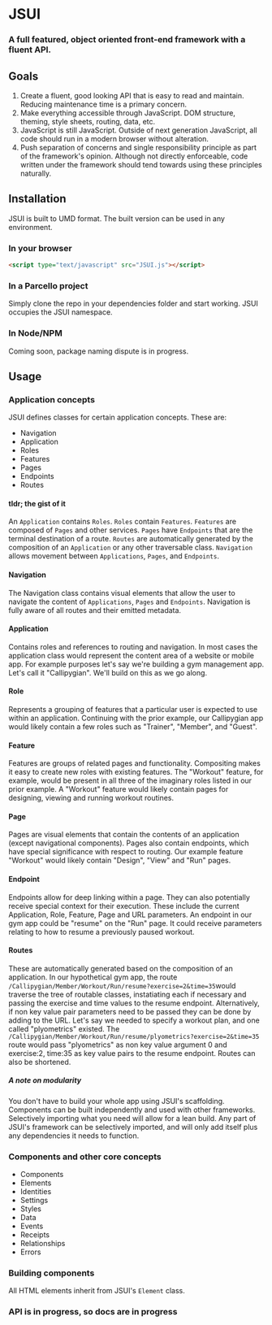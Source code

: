 
# JSUI
### A full featured, object oriented front-end framework with a fluent API.

## Goals
1. Create a fluent, good looking API that is easy to read and maintain. Reducing maintenance time is a primary concern. 
2. Make everything accessible through JavaScript. DOM structure, theming, style sheets, routing, data, etc. 
3. JavaScript is still JavaScript. Outside of next generation JavaScript, all code should run in a modern browser without alteration.
4. Push separation of concerns and single responsibility principle as part of the framework's opinion. Although not directly enforceable, code written under the framework should tend towards using these principles naturally. 

## Installation
JSUI is built to UMD format. The built version can be used in any environment.
### In your browser
```html
<script type="text/javascript" src="JSUI.js"></script>
```
### In a Parcello project
Simply clone the repo in your dependencies folder and start working. JSUI occupies the JSUI namespace.

### In Node/NPM
Coming soon, package naming dispute is in progress.


## Usage

### Application concepts
JSUI defines classes for certain application concepts. These are:
* Navigation
* Application
* Roles
* Features
* Pages
* Endpoints
* Routes
#### tldr; the gist of it
An ```Application``` contains ```Roles```. ```Roles``` contain ```Features```.  ```Features``` are composed of ```Pages``` and other services. ```Pages``` have ```Endpoints``` that are the terminal destination of a route. ```Routes``` are automatically generated by the composition of an ```Application``` or any other traversable class. ```Navigation``` allows movement between ```Applications```, ```Pages```, and ```Endpoints```. 

#### Navigation
The Navigation class contains visual elements that allow the user to navigate the content of ```Applications```, ```Pages``` and ```Endpoints```. Navigation is fully aware of all routes and their emitted  metadata. 

#### Application
Contains roles and references to routing and navigation. In most cases the application class would represent the content area of a website or mobile app.  For example purposes let's say we're building a gym management app. Let's call it "Callipygian". We'll build on this as we go along.

#### Role
Represents a grouping of features that a particular user is expected to use within an application. Continuing with the prior example, our Callipygian app would likely contain a few roles such as  "Trainer", "Member", and "Guest".

#### Feature
Features are groups of related pages and functionality.  Compositing makes it easy to create new roles with existing features. The "Workout" feature, for example, would be present in all three of the imaginary roles listed in our prior example. A "Workout" feature would likely contain pages for designing, viewing and running workout routines.

#### Page
Pages are visual elements that contain the contents of an application (except navigational components). Pages also contain endpoints, which have special significance with respect to routing. Our example feature "Workout" would likely contain "Design", "View" and "Run" pages. 

#### Endpoint
Endpoints allow for deep linking within a page. They can also potentially receive special context for their execution. These include the current Application, Role, Feature, Page and URL parameters. An endpoint in our gym app could be "resume" on the "Run" page. It could receive parameters relating to how to resume a previously paused workout.

#### Routes
These are automatically generated based on the composition of an application. In our hypothetical gym app, the route ```/Callipygian/Member/Workout/Run/resume?exercise=2&time=35```would traverse the tree of routable classes, instatiating each if necessary and passing the exercise and time values to the resume endpoint. Alternatively, if non key value pair parameters need to be passed they can be done by adding to the URL. Let's say we needed to specify a workout plan, and one called "plyometrics" existed. The ```/Callipygian/Member/Workout/Run/resume/plyometrics?exercise=2&time=35``` route would pass "plyometrics" as non key value argument 0 and exercise:2, time:35 as key value pairs to the resume endpoint. Routes can also be shortened.

##### A note on modularity
You don't have to build your whole app using JSUI's scaffolding. Components can be built independently and used with other frameworks. Selectively importing what you need will allow for a lean build. Any part of JSUI's framework can be selectively imported, and will only add itself plus any dependencies it needs to function.

### Components and other core concepts
* Components
* Elements
* Identities
* Settings
* Styles
* Data
* Events
* Receipts
* Relationships
* Errors

### Building components
All HTML elements inherit from JSUI's ```Element``` class.

### API is in progress, so docs are in progress